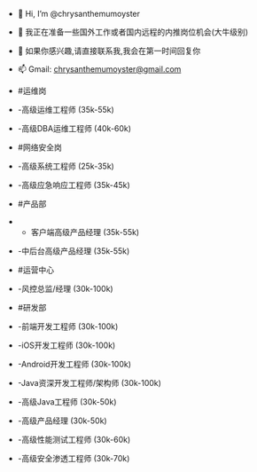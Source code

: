 - 👋 Hi, I’m @chrysanthemumoyster
- 👀 我正在准备一些国外工作或者国内远程的内推岗位机会(大牛级别)
- 💞️ 如果你感兴趣,请直接联系我,我会在第一时间回复你
- 📫 Gmail: chrysanthemumoyster@gmail.com
- #运维岗
- -高级运维工程师 (35k-55k)
- -高级DBA运维工程师 (40k-60k)

- #网络安全岗
- -高级系统工程师 (25k-35k)
- -高级应急响应工程师 (35k-45k)

- #产品部
- - 客户端高级产品经理 (35k-55k)
- -中后台高级产品经理 (35k-55k)

- #运营中心
- -风控总监/经理 (30k-100k)

- #研发部
- -前端开发工程师 (30k-100k)
- -iOS开发工程师 (30k-100k)
- -Android开发工程师 (30k-100k)
- -Java资深开发工程师/架构师 (30k-100k)
- -高级Java工程师 (30k-50k)
- -高级产品经理 (30k-50k)
- -高级性能测试工程师 (30k-60k)
- -高级安全渗透工程师 (30k-70k)
